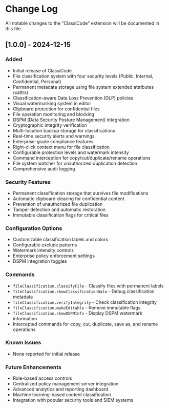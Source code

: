 # Change Log

All notable changes to the "ClassiCode" extension will be documented in this file.

## [1.0.0] - 2024-12-15

### Added
- Initial release of ClassiCode
- File classification system with four security levels (Public, Internal, Confidential, Personal)
- Permanent metadata storage using file system extended attributes (xattrs)
- Classification-aware Data Loss Prevention (DLP) policies
- Visual watermarking system in editor
- Clipboard protection for confidential files
- File operation monitoring and blocking
- DSPM (Data Security Posture Management) integration
- Cryptographic integrity verification
- Multi-location backup storage for classifications
- Real-time security alerts and warnings
- Enterprise-grade compliance features
- Right-click context menu for file classification
- Configurable protection levels and watermark intensity
- Command interception for copy/cut/duplicate/rename operations
- File system watcher for unauthorized duplication detection
- Comprehensive audit logging

### Security Features
- Permanent classification storage that survives file modifications
- Automatic clipboard clearing for confidential content
- Prevention of unauthorized file duplication
- Tamper detection and automatic restoration
- Immutable classification flags for critical files

### Configuration Options
- Customizable classification labels and colors
- Configurable exclude patterns
- Watermark intensity controls
- Enterprise policy enforcement settings
- DSPM integration toggles

### Commands
- `fileClassification.classifyFile` - Classify files with permanent labels
- `fileClassification.showClassificationData` - Debug classification metadata
- `fileClassification.verifyIntegrity` - Check classification integrity
- `fileClassification.makeEditable` - Remove immutable flags
- `fileClassification.showDSPMInfo` - Display DSPM watermark information
- Intercepted commands for copy, cut, duplicate, save as, and rename operations

### Known Issues
- None reported for initial release

### Future Enhancements
- Role-based access controls
- Centralized policy management server integration
- Advanced analytics and reporting dashboard
- Machine learning-based content classification
- Integration with popular security tools and SIEM systems